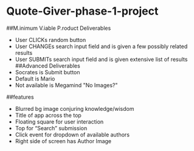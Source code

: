 # Quote-Giver-phase-1-project

##M.inimum V.iable P.roduct Deliverables
 - User CLICKs random button
 - User CHANGEs search input field and is given a few possibly related results
 - User SUBMITs search input field and is given extensive list of results
##Advanced Deliverables
 - Socrates is Submit button
 - Default is Mario
 - Not available is Megamind "No Images?"

 ##features
 - Blurred bg image conjuring knowledge/wisdom
 - Title of app across the top
 - Floating square for user interaction
 - Top for “Search” submission
 - Click event for dropdown of available authors
 - Right side of screen has Author Image
	
